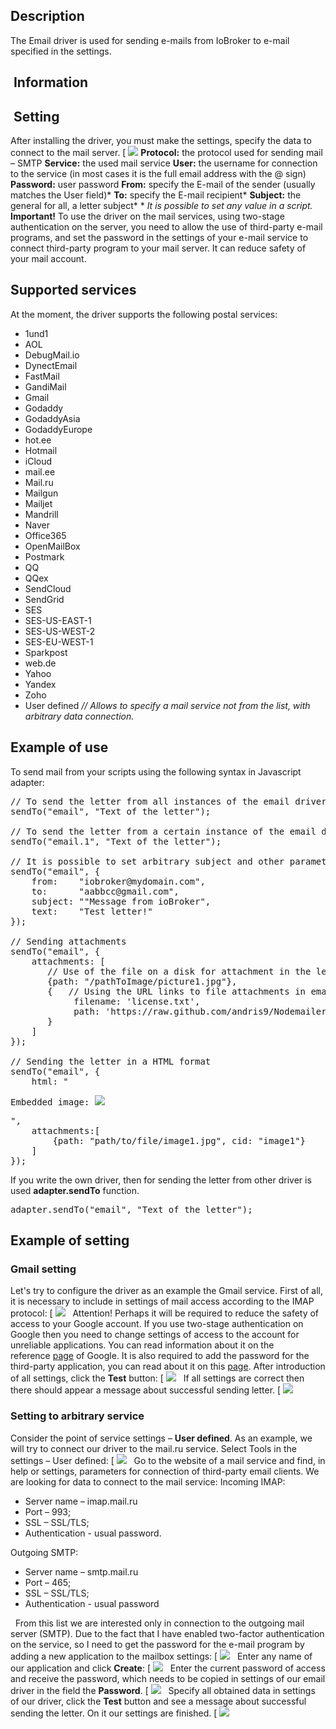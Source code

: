 
## Description

The Email driver is used for sending e-mails from IoBroker to e-mail specified in the settings.

## <span id="i-2"> Information</span>


##  Setting

After installing the driver, you must make the settings, specify the data to connect to the mail server. [
![](img/email_email_1.png)
 **Protocol:** the protocol used for sending mail – SMTP **Service:** the used mail service **User:** the username for connection to the service (in most cases it is the full email address with the @ sign) **Password:** user password **From:** specify the E-mail of the sender (usually matches the User field)* **To:** specify the E-mail recipient* **Subject:** the general for all, a letter subject* * _It is possible to set any value in a script._ **Important!** To use the driver on the mail services, using two-stage authentication on the server, you need to allow the use of third-party e-mail programs, and set the password in the settings of your e-mail service to connect third-party program to your mail server. It can reduce safety of your mail account.

## Supported services

At the moment, the driver supports the following postal services:

*   1und1
*   AOL
*   DebugMail.io
*   DynectEmail
*   FastMail
*   GandiMail
*   Gmail
*   Godaddy
*   GodaddyAsia
*   GodaddyEurope
*   hot.ee
*   Hotmail
*   iCloud
*   mail.ee
*   Mail.ru
*   Mailgun
*   Mailjet
*   Mandrill
*   Naver
*   Office365
*   OpenMailBox
*   Postmark
*   QQ
*   QQex
*   SendCloud
*   SendGrid
*   SES
*   SES-US-EAST-1
*   SES-US-WEST-2
*   SES-EU-WEST-1
*   Sparkpost
*   web.de
*   Yahoo
*   Yandex
*   Zoho
*   User defined _// Allows to specify a mail service not from the list, with arbitrary data connection._

## **Example of use**

To send mail from your scripts using the following syntax in Javascript adapter:

<pre class="lang:default decode:true">// To send the letter from all instances of the email driver
sendTo("email", "Text of the letter");

// To send the letter from a certain instance of the email driver
sendTo("email.1", "Text of the letter");

// It is possible to set arbitrary subject and other parameters of the letter
sendTo("email", {
    from:    "iobroker@mydomain.com",
    to:      "aabbcc@gmail.com",
    subject: ""Message from ioBroker",
    text:    "Test letter!"
});

// Sending attachments
sendTo("email", {
    attachments: [
       // Use of the file on a disk for attachment in the letter
       {path: "/pathToImage/picture1.jpg"},
       {   // Using the URL links to file attachments in email
            filename: 'license.txt',
            path: 'https://raw.github.com/andris9/Nodemailer/master/LICENSE'
       }
    ]
});

// Sending the letter in a HTML format
sendTo("email", {
    html: "<p>Embedded image: <img src='cid:image1'/></p>",
    attachments:[
        {path: "path/to/file/image1.jpg", cid: "image1"}
    ]
});</pre>

If you write the own driver, then for sending the letter from other driver is used **adapter.sendTo** function.

<pre class="lang:default decode:true ">adapter.sendTo("email", "Text of the letter");</pre>

## Example of setting

### Gmail setting

Let's try to configure the driver as an example the Gmail service. First of all, it is necessary to include in settings of mail access according to the IMAP protocol: [
![](img/email_email_2.png)
   Attention! Perhaps it will be required to reduce the safety of access to your Google account. If you use two-stage authentication on Google then you need to change settings of access to the account for unreliable applications. You can read information about it on the reference [page](https://support.google.com/accounts/answer/6010255) of Google. It is also required to add the password for the third-party application, you can read about it on this [page](https://support.google.com/accounts/answer/185833). After introduction of all settings, click the **Test** button: [
![](img/email_email_3.png)
   If all settings are correct then there should appear a message about successful sending letter. [
![](img/email_email_4.png)
  

### Setting to arbitrary service

Consider the point of service settings – **User defined**. As an example, we will try to connect our driver to the mail.ru service. Select Tools in the settings – User defined: [
![](img/email_email_5.png)
   Go to the website of a mail service and find, in help or settings, parameters for connection of third-party email clients. We are looking for data to connect to the mail service: Incoming IMAP:

*   Server name – imap.mail.ru
*   Port – 993;
*   SSL – SSL/TLS;
*   Authentication - usual password.

Outgoing SMTP:

*   Server name – smtp.mail.ru
*   Port – 465;
*   SSL – SSL/TLS;
*   Authentication - usual password

  From this list we are interested only in connection to the outgoing mail server (SMTP). Due to the fact that I have enabled two-factor authentication on the service, so I need to get the password for the e-mail program by adding a new application to the mailbox settings: [
![](img/email_email_7.png)
   Enter any name of our application and click **Create**: [
![](img/email_email_8.png)
   Enter the current password of access and receive the password, which needs to be copied in settings of our email driver in the field the **Password**. [
![](img/email_email_9.png)
   Specify all obtained data in settings of our driver, click the **Test** button and see a message about successful sending the letter. On it our settings are finished. [
![](img/email_email_10.png)

